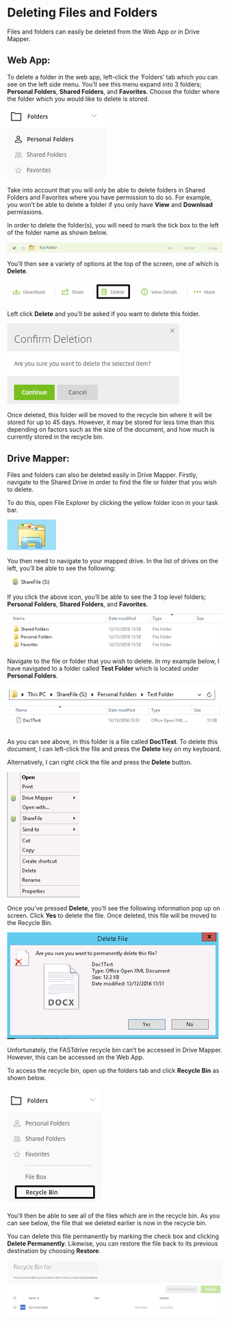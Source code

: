 # Deleting Files and Folders

Files and folders can easily be deleted from the Web App or in Drive Mapper.

## Web App:

To delete a folder in the web app, left-click the ‘Folders’ tab which you can see on the left side menu. You’ll see this menu expand into 3 folders; __Personal Folders__, __Shared Folders__, and __Favorites__. Choose the folder where the folder which you would like to delete is stored.

![Image97](files/Image97.png)

Take into account that you will only be able to delete folders in Shared Folders and Favorites where you have permission to do so. For example, you won’t be able to delete a folder if you only have __View__ and __Download__ permissions.

In order to delete the folder(s), you will need to mark the tick box to the left of the folder name as shown below.

![Image98](files/Image98.png)

You’ll then see a variety of options at the top of the screen, one of which is __Delete__.

![Image99](files/Image99.png)

Left click __Delete__ and you’ll be asked if you want to delete this folder.

![Image100](files/Image100.png)

Once deleted, this folder will be moved to the recycle bin where it will be stored for up to 45 days. However, it may be stored for less time than this depending on factors such as the size of the document, and how much is currently stored in the recycle bin.

## Drive Mapper:

Files and folders can also be deleted easily in Drive Mapper. Firstly, navigate to the Shared Drive in order to find the file or folder that you wish to delete.

To do this, open File Explorer by clicking the yellow folder icon in your task bar.

![Image101](files/Image101.png)

You then need to navigate to your mapped drive. In the list of drives on the left, you’ll be able to see the following:

![Image102](files/Image102.png)

If you click the above icon, you’ll be able to see the 3 top level folders; __Personal Folders__, __Shared Folders__, and __Favorites__.

![Image103](files/Image103.png)

Navigate to the file or folder that you wish to delete. In my example below, I have navigated to a folder called __Test Folder__ which is located under __Personal Folders__.

![Image104](files/Image104.png)

As you can see above, in this folder is a file called __Doc1Test__. To delete this document, I can left-click the file and press the __Delete__ key on my keyboard.

Alternatively, I can right click the file and press the __Delete__ button.

![Image105](files/Image105.png)

Once you’ve pressed __Delete__, you’ll see the following information pop up on screen. Click __Yes__ to delete the file. Once deleted, this file will be moved to the Recycle Bin.

![Image106](files/Image106.png)

Unfortunately, the FASTdrive recycle bin can’t be accessed in Drive Mapper. However, this can be accessed on the Web App.

To access the recycle bin, open up the folders tab and click __Recycle Bin__ as shown below.

![Image107](files/Image107.png)

You’ll then be able to see all of the files which are in the recycle bin. As you can see below, the file that we deleted earlier is now in the recycle bin.

You can delete this file permanently by marking the check box and clicking __Delete Permanently__. Likewise, you can restore the file back to its previous destination by choosing __Restore__.

![Image108](files/Image108.png)
